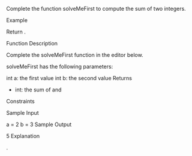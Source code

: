 Complete the function solveMeFirst to compute the sum of two integers.

Example


Return .

Function Description

Complete the solveMeFirst function in the editor below.

solveMeFirst has the following parameters:

int a: the first value
int b: the second value
Returns
- int: the sum of  and

Constraints


Sample Input

a = 2
b = 3
Sample Output

5
Explanation

.

